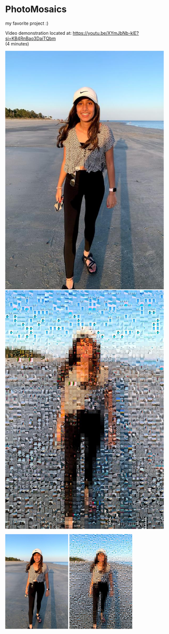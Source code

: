 # PhotoMosaics
my favorite project :)

Video demonstration located at:
https://youtu.be/XYmJbNb-klE?si=KB4RnBao3DaiTQbm  
(4 minutes)

![original photo 1: a girl standing on the beach.](/images/set1_original.jpg) ![mosaic result for photo 1.](/images/set1_mosaic.jpg)

<img alt="Original photo 1: a girl standing on the beach." src="/images/set1_original.jpg" width="200">
<img alt="Mosaic result for photo 1." src="/images/set1_mosaic.jpg" width="200">

